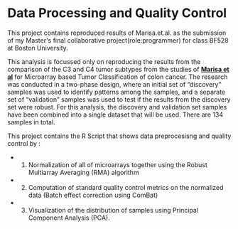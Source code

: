 # Data Processing and Quality Control
This project contains reproduced results of Marisa.et.al. as the submission of my Master's final collaborative project(role:programmer) for class BF528 at Boston University.


This analysis is focussed only on reproducing the results from the comparison of the C3 and C4 tumor subtypes from the studies of **[Marisa et al](https://pubmed.ncbi.nlm.nih.gov/23700391/)** for Microarray based Tumor Classification of colon cancer. The research was conducted in a two-phase design, where an initial set of “discovery” samples was used to identify patterns among the samples, and a separate set of “validation” samples was used to test if the results from the discovery set were robust. For this analysis, the discovery and validation set samples have been combined into a single dataset that will be used. There are 134 samples in total.

This project contains the R Script that shows data preprocesisng and quality control by : 
  - 1. Normalization of all of microarrays together using the Robust Multiarray Averaging (RMA) algorithm 
  - 2. Computation of standard quality control metrics on the normalized data (Batch effect correction using ComBat)
  - 3. Visualization of the distribution of samples using Principal Component Analysis (PCA).
